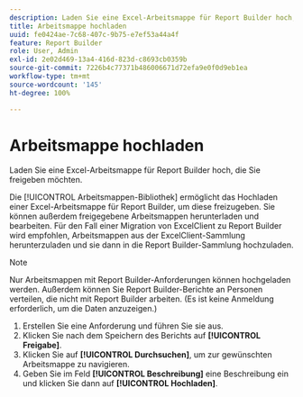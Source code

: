 ```yaml
---
description: Laden Sie eine Excel-Arbeitsmappe für Report Builder hoch, die Sie freigeben möchten.
title: Arbeitsmappe hochladen
uuid: fe0424ae-7c68-407c-9b75-e7ef53a44a4f
feature: Report Builder
role: User, Admin
exl-id: 2e02d469-13a4-416d-823d-c8693cb0359b
source-git-commit: 7226b4c77371b486006671d72efa9e0f0d9eb1ea
workflow-type: tm+mt
source-wordcount: '145'
ht-degree: 100%

---
```


# Arbeitsmappe hochladen

Laden Sie eine Excel-Arbeitsmappe für Report Builder hoch, die Sie freigeben möchten.

Die [!UICONTROL Arbeitsmappen-Bibliothek] ermöglicht das Hochladen einer Excel-Arbeitsmappe für Report Builder, um diese freizugeben. Sie können außerdem freigegebene Arbeitsmappen herunterladen und bearbeiten. Für den Fall einer Migration von ExcelClient zu Report Builder wird empfohlen, Arbeitsmappen aus der ExcelClient-Sammlung herunterzuladen und sie dann in die Report Builder-Sammlung hochzuladen.

>[!NOTE]
>
>Nur Arbeitsmappen mit Report Builder-Anforderungen können hochgeladen werden. Außerdem können Sie Report Builder-Berichte an Personen verteilen, die nicht mit Report Builder arbeiten. (Es ist keine Anmeldung erforderlich, um die Daten anzuzeigen.)

1. Erstellen Sie eine Anforderung und führen Sie sie aus.
1. Klicken Sie nach dem Speichern des Berichts auf **[!UICONTROL Freigabe]**.
1. Klicken Sie auf **[!UICONTROL Durchsuchen]**, um zur gewünschten Arbeitsmappe zu navigieren.
1. Geben Sie im Feld **[!UICONTROL Beschreibung]** eine Beschreibung ein und klicken Sie dann auf **[!UICONTROL Hochladen]**.
